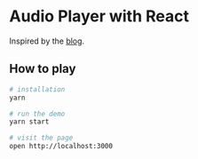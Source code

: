 # Audio Player with React

Inspired by the [blog](https://letsbuildui.dev/articles/building-an-audio-player-with-react-hooks).

## How to play

```bash
# installation
yarn

# run the demo
yarn start

# visit the page
open http://localhost:3000
```
